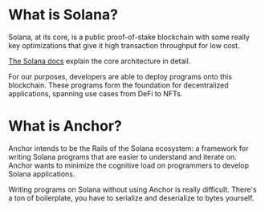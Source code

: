 # What is Solana?

Solana, at its core, is a public proof-of-stake blockchain with some really key optimizations that give it high transaction throughput for low cost.

[The Solana docs](https://docs.solana.com/cluster/overview) explain the core architecture in detail.

For our purposes, developers are able to deploy programs onto this blockchain. These programs form the foundation for decentralized applications, spanning
use cases from DeFi to NFTs.

# What is Anchor?

Anchor intends to be the Rails of the Solana ecosystem: a framework for writing Solana programs that are easier to understand and iterate on.
Anchor wants to minimize the cognitive load on programmers to develop Solana applications.

Writing programs on Solana without using Anchor is really difficult. There's a ton of boilerplate, you have to serialize and deserialize to bytes yourself.
